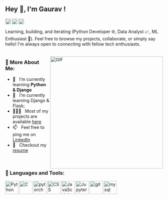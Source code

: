 ## Hey 👋, I'm Gaurav !

<a href='https://www.linkedin.com/in/gaurav-purohit-4b2121209/'><img align='left' alt="LinkedIn" src="https://raw.githubusercontent.com/rahul-jha98/rahul-jha98/561d474902b59c7429ec22bb73e225696c27b202/assets/linkedin.svg" height='18px'/></a>
<a href='https://twitter.com/anishsoni29'><img align='left' alt="Twitter" src="https://raw.githubusercontent.com/rahul-jha98/rahul-jha98/561d474902b59c7429ec22bb73e225696c27b202/assets/twitter.svg" height='18px'/></a>
<a href='https://www.kaggle.com/anishsoni'><img alt="Kaggle" src="https://raw.githubusercontent.com/rahul-jha98/rahul-jha98/561d474902b59c7429ec22bb73e225696c27b202/assets/kaggle.svg" height='18px'/></a>

Learning, building, and iterating (Python Developer 🌐, Data Analyst 📈, ML Enthusiast 🤖). Feel free to browse my projects, collaborate, or simply say hello! I'm always open to connecting with fellow tech enthusiasts.
<br/>
<br/>

<img align="right" alt="GIF" src="https://giphy.com/gifs/after-effects-code-trapcode-9PrqNHPAdWyJVOXntF" width="360px"/>


### 🧐 More About Me:

- 🔭 &nbsp; I’m currently learning **Python & Django**
- 🌱 &nbsp; I’m currently learning Django & Flask; 
- 👨🏻‍💻 &nbsp; Most of my projects are available [here](https://github.com/gauravpurohit28?tab=repositories)
- 📫 &nbsp; Feel free to ping me on [LinkedIn](https://www.linkedin.com/in/gaurav-purohit-4b2121209/)
- 📝 &nbsp; Checkout my [resume](assets/resume_anish.pdf)

<br>

### 🔨 Languages and Tools:
<a href="https://www.python.org" target="_blank"><img align="left" alt="Python" height ="42px" src="https://raw.githubusercontent.com/rahul-jha98/github_readme_icons/main/language_and_tools/square/python/python.svg"></a>
<a href="https://www.cprogramming.com/" target="_blank"> <img align="left" alt="C" height ="42px" src="https://user-images.githubusercontent.com/25181517/192106070-46255bcf-65e6-4c6b-a296-bf8d0d8fb2a7.png"> </a>
<a href="https://pytorch.org/" target="_blank"> <img align="left" src="https://raw.githubusercontent.com/rahul-jha98/github_readme_icons/main/language_and_tools/square/pytorch/pytorch.svg" alt="pytorch" height="42px"/> </a> 
<a href="https://developer.mozilla.org/en-US/docs/Web/CSS" target="_blank"><img align="left" alt="CSS" height ="42px" src="https://user-images.githubusercontent.com/25181517/183898674-75a4a1b1-f960-4ea9-abcb-637170a00a75.png"></a>
<a href="https://developer.mozilla.org/en-US/docs/Web/JavaScript" target="_blank"> <img align="left" alt="JavaScript" height ="42px"  src="https://raw.githubusercontent.com/rahul-jha98/github_readme_icons/main/language_and_tools/square/javascript/javascript.svg"> </a>
<a href="https://www.mysql.com/" target="_blank"> <img src="https://raw.githubusercontent.com/Thomas-George-T/Thomas-George-T/master/assets/mysql.svg" alt="mysql" height='42px'/> </a>
<a href="https://jupyter.org/" target="_blank"> <img align="left" alt="Jupyter-Notebook" height ="42px" src="https://user-images.githubusercontent.com/25181517/183914128-3fc88b4a-4ac1-40e6-9443-9a30182379b7.png"></a>
<a href="https://git-scm.com/" target="_blank"> <img src="https://raw.githubusercontent.com/rahul-jha98/github_readme_icons/main/language_and_tools/square/git-scm/git-scm.svg" align="left" alt="git" height='42px'/> </a>
